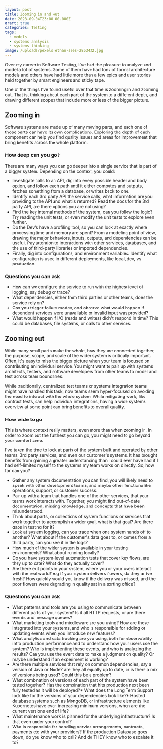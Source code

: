 ```yaml
---
layout: post
title: Zooming in and out
date: 2023-09-04T23:00:00.000Z
draft: true
categories: Testing
tags:
  - models
  - systems analysis
  - systems thinking
image: /uploads/pexels-ethan-sees-2853432.jpg
---
```


Over my career in Software Testing, I've had the pleasure to analyze and model a lot of systems. Some of them have had tons of formal architecture models and others have had little more than a few epics and user stories held together by smart engineers and sticky tape.


One of the things I've found useful over that time is zooming in and zooming out. That is, thinking about each part of the system to a different depth, and drawing different scopes that include more or less of the bigger picture.

## Zooming in

Software systems are made up of many moving parts, and each one of those parts can have its own complications. Exploring the depth of each component can help you find quality issues and areas for improvement that bring benefits across the whole platform.

### How deep can you go?

There are many ways you can go deeper into a single service that is part of a bigger system. Depending on the context, you could:

* Investigate calls to an API, dig into every possible header and body option, and follow each path until it either computes and outputs, fetches something from a database, or writes back to one.
* Identify each 3rd party API the service calls, what information are you providing to the API and what is returned? Read the docs for the 3rd party API, are there options you are not using?
* Find the key internal methods of the system, can you follow the logic? Try reading the unit tests, or even modify the unit tests to explore even further.
* Do the Dev's have a profiling tool, so you can look at exactly where processing time and memory are spent?
  From a modeling point of view, drawing the major behaviors, inputs, outputs, and dependencies can be useful. Pay attention to interactions with other services, databases, and the use of third-party libraries or imported dependencies.
* Finally, dig into configurations, and environment variables. Identify what configuration is used in different deployments, like local, dev, vs production.

### Questions you can ask

* How can we configure the service to run with the highest level of logging, say debug or trace?
* What dependencies, either from third parties or other teams, does the service rely on?
* Can you trigger failure modes, and observe what would happen if dependent services were unavailable or invalid input was provided?
* What would happen if I/O (reads and writes) didn't respond in time? This could be databases, file systems, or calls to other services.

## Zooming out

While many small parts make the whole, how they are connected together, the purpose, scope, and scale of the wider system is critically important. Often, it's easy to miss the bigger picture when your team is focused on contributing an individual service. You might want to pair up with systems architects, testers, and software developers from other teams to model and test across team boundaries.

While traditionally, centralized test teams or systems integration teams might have handled this task, now teams seem hyper-focused on avoiding the need to interact with the whole system. While mitigating work, like contract tests, can help individual integrations, having a wide systems overview at some point can bring benefits to overall quality.

### How wide to go

This is where context really matters, even more than when zooming in. In order to zoom out the furthest you can go, you might need to go beyond your comfort zone.

I've taken the time to look at parts of the system built and operated by other teams, 3rd party services, and even our customer's systems. It has brought benefits from gaining a greater understanding than I could ever have had if I had self-limited myself to the systems my team works on directly.
So, how far can you?

* Gather any system documentation you can find, you will likely need to speak with other development teams, and maybe other functions like operations, support, or customer success.
* Pair up with a team that handles one of the other services, that your teams work interacts with. Together, you might find out-of-date documentation, missing knowledge, and concepts that have been misunderstood.
* Think about parts, or collections of system functions or services that work together to accomplish a wider goal, what is that goal? Are there gaps in testing for it?
* Look at system logging, can you trace when one system hands off to another? What about if the customer's data goes to, or comes from a third party, can you see it in the logs?
* How much of the wider system is available in your testing environments? What about running locally?
* Do you have system-level automation tests that cover key flows, are they up to date? What do they actually cover?
* Are there exit points in your system, where you or your users interact with the real world? e.g if your system delivers flowers, do they arrive fresh? How quickly would you know if the delivery was missed, and the poor flowers were degrading in quality sat in a sorting office?

### Questions you can ask

* What patterns and tools are you using to communicate between different parts of your system? Is it all HTTP requests, or are there events and message queues?
* What marketing tools and middleware are you using? How are these integrated into your systems, and who is responsible for adding or updating events when you introduce new features?
* What analytics and data tracking are you using, both for observability intro production performance and to understand how your users use the system? Who is implementing these events, and who is analyzing the results? Can you use the event data to make a judgment on quality? Or maybe understand if an experiment is working?
* Are there multiple services that rely on common dependencies, say a version of Java or Node? are they all equally up to date, or is there a mix of versions being used? Could this be a problem?
* What combination of versions of each part of the system have been tested together? Has the combination that hits production next been fully tested as it will be deployed?\* What does the Long Term Support look like for the versions of your dependencies look like?\* Hosted database systems such as MongoDB, or infrastructure elements like Kubernetes have ever-increasing minimum versions, when are the current versions end of life?
* What maintenance work is planned for the underlying infrastructure? Is that even under your control?
* Who is responsible for handling service arrangements, contracts, payments etc with your providers? If the production Database goes down, do you know who to call? And do THEY know who to escalate it to?
